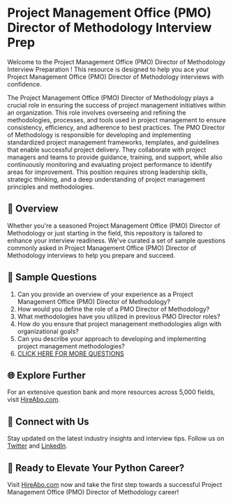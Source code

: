 # Project Management Office (PMO) Director of Methodology Interview Prep

Welcome to the Project Management Office (PMO) Director of Methodology Interview Preparation ! This resource is designed to help you ace your Project Management Office (PMO) Director of Methodology interviews with confidence.

The Project Management Office (PMO) Director of Methodology plays a crucial role in ensuring the success of project management initiatives within an organization. This role involves overseeing and refining the methodologies, processes, and tools used in project management to ensure consistency, efficiency, and adherence to best practices. The PMO Director of Methodology is responsible for developing and implementing standardized project management frameworks, templates, and guidelines that enable successful project delivery. They collaborate with project managers and teams to provide guidance, training, and support, while also continuously monitoring and evaluating project performance to identify areas for improvement. This position requires strong leadership skills, strategic thinking, and a deep understanding of project management principles and methodologies.

## 🚀 Overview

Whether you're a seasoned Project Management Office (PMO) Director of Methodology or just starting in the field, this repository is tailored to enhance your interview readiness. We've curated a set of sample questions commonly asked in Project Management Office (PMO) Director of Methodology interviews to help you prepare and succeed.

## 📝 Sample Questions

1. Can you provide an overview of your experience as a Project Management Office (PMO) Director of Methodology?
2. How would you define the role of a PMO Director of Methodology?
3. What methodologies have you utilized in previous PMO Director roles?
4. How do you ensure that project management methodologies align with organizational goals?
5. Can you describe your approach to developing and implementing project management methodologies?
6. [CLICK HERE FOR MORE QUESTIONS](https://hireabo.com/job/1_3_41/Project%20Management%20Office%20PMO%20Director%20of%20Methodology)

## 🌐 Explore Further

For an extensive question bank and more resources across 5,000 fields, visit [HireAbo.com](https://www.hireabo.com).

## 📱 Connect with Us

Stay updated on the latest industry insights and interview tips. Follow us on [Twitter](https://twitter.com/hireabo) and [LinkedIn](https://www.linkedin.com/in/hire-abo-3609972a8/).

## 🚀 Ready to Elevate Your Python Career?

Visit [HireAbo.com](https://www.hireabo.com) now and take the first step towards a successful Project Management Office (PMO) Director of Methodology career!